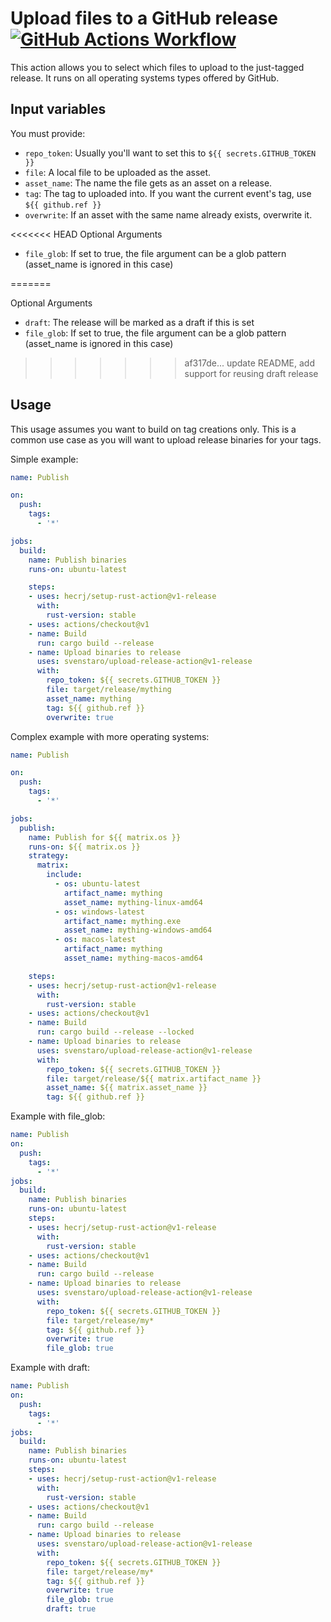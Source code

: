 # Upload files to a GitHub release [![GitHub Actions Workflow](https://github.com/svenstaro/upload-release-action/workflows/PR%20Checks/badge.svg)](https://github.com/svenstaro/upload-release-action/actions)

This action allows you to select which files to upload to the just-tagged release.
It runs on all operating systems types offered by GitHub.

## Input variables

You must provide:

- `repo_token`: Usually you'll want to set this to `${{ secrets.GITHUB_TOKEN }}`
- `file`: A local file to be uploaded as the asset.
- `asset_name`: The name the file gets as an asset on a release.
- `tag`: The tag to uploaded into. If you want the current event's tag, use `${{ github.ref }}`
- `overwrite`: If an asset with the same name already exists, overwrite it.

<<<<<<< HEAD
Optional Arguments

 - `file_glob`: If set to true, the file argument can be a glob pattern (asset_name is ignored in this case)

=======

Optional Arguments

 - `draft`: The release will be marked as a draft if this is set
 - `file_glob`: If set to true, the file argument can be a glob pattern (asset_name is ignored in this case)
>>>>>>> af317de... update README, add support for reusing draft release
## Usage

This usage assumes you want to build on tag creations only.
This is a common use case as you will want to upload release binaries for your tags.

Simple example:

```yaml
name: Publish

on:
  push:
    tags:
      - '*'

jobs:
  build:
    name: Publish binaries
    runs-on: ubuntu-latest

    steps:
    - uses: hecrj/setup-rust-action@v1-release
      with:
        rust-version: stable
    - uses: actions/checkout@v1
    - name: Build
      run: cargo build --release
    - name: Upload binaries to release
      uses: svenstaro/upload-release-action@v1-release
      with:
        repo_token: ${{ secrets.GITHUB_TOKEN }}
        file: target/release/mything
        asset_name: mything
        tag: ${{ github.ref }}
        overwrite: true
```

Complex example with more operating systems:

```yaml
name: Publish

on:
  push:
    tags:
      - '*'

jobs:
  publish:
    name: Publish for ${{ matrix.os }}
    runs-on: ${{ matrix.os }}
    strategy:
      matrix:
        include:
          - os: ubuntu-latest
            artifact_name: mything
            asset_name: mything-linux-amd64
          - os: windows-latest
            artifact_name: mything.exe
            asset_name: mything-windows-amd64
          - os: macos-latest
            artifact_name: mything
            asset_name: mything-macos-amd64

    steps:
    - uses: hecrj/setup-rust-action@v1-release
      with:
        rust-version: stable
    - uses: actions/checkout@v1
    - name: Build
      run: cargo build --release --locked
    - name: Upload binaries to release
      uses: svenstaro/upload-release-action@v1-release
      with:
        repo_token: ${{ secrets.GITHUB_TOKEN }}
        file: target/release/${{ matrix.artifact_name }}
        asset_name: ${{ matrix.asset_name }}
        tag: ${{ github.ref }}
```

Example with file_glob:
```yaml
name: Publish
on:
  push:
    tags:
      - '*'
jobs:
  build:
    name: Publish binaries
    runs-on: ubuntu-latest
    steps:
    - uses: hecrj/setup-rust-action@v1-release
      with:
        rust-version: stable
    - uses: actions/checkout@v1
    - name: Build
      run: cargo build --release
    - name: Upload binaries to release
      uses: svenstaro/upload-release-action@v1-release
      with:
        repo_token: ${{ secrets.GITHUB_TOKEN }}
        file: target/release/my*
        tag: ${{ github.ref }}
        overwrite: true
        file_glob: true
```


Example with draft:
```yaml
name: Publish
on:
  push:
    tags:
      - '*'
jobs:
  build:
    name: Publish binaries
    runs-on: ubuntu-latest
    steps:
    - uses: hecrj/setup-rust-action@v1-release
      with:
        rust-version: stable
    - uses: actions/checkout@v1
    - name: Build
      run: cargo build --release
    - name: Upload binaries to release
      uses: svenstaro/upload-release-action@v1-release
      with:
        repo_token: ${{ secrets.GITHUB_TOKEN }}
        file: target/release/my*
        tag: ${{ github.ref }}
        overwrite: true
        file_glob: true
        draft: true
```
